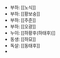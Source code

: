 - 부하: [[노식]]
- 부하: [[황보숭]]
- 부하: [[주준]]
- 부하: [[오광]]
- 누이: [[하황후(하태후)]]
- 동생: [[하묘]]
- 독살: [[동태후]]
- 